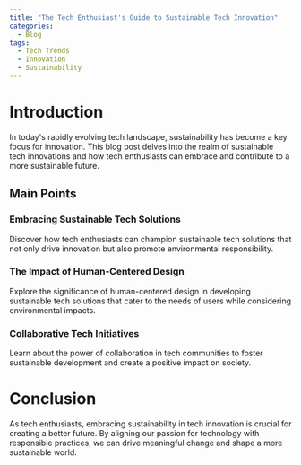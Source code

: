 ```yaml
---
title: "The Tech Enthusiast's Guide to Sustainable Tech Innovation"
categories:
  - Blog
tags:
  - Tech Trends
  - Innovation
  - Sustainability
---
```


# Introduction
In today's rapidly evolving tech landscape, sustainability has become a key focus for innovation. This blog post delves into the realm of sustainable tech innovations and how tech enthusiasts can embrace and contribute to a more sustainable future.

## Main Points
### Embracing Sustainable Tech Solutions
Discover how tech enthusiasts can champion sustainable tech solutions that not only drive innovation but also promote environmental responsibility.

### The Impact of Human-Centered Design
Explore the significance of human-centered design in developing sustainable tech solutions that cater to the needs of users while considering environmental impacts.

### Collaborative Tech Initiatives
Learn about the power of collaboration in tech communities to foster sustainable development and create a positive impact on society.

# Conclusion
As tech enthusiasts, embracing sustainability in tech innovation is crucial for creating a better future. By aligning our passion for technology with responsible practices, we can drive meaningful change and shape a more sustainable world.